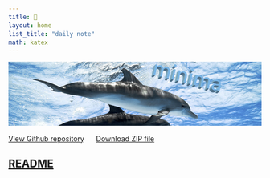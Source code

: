 ```yaml
---
title: 🐬
layout: home
list_title: "daily note"
math: katex
---
```

![dolphin](./assets/images/dolphin.png)


 [View Github repository](https://github.com/jeffatoptics/jeff-minima) &nbsp;&nbsp;&nbsp;&nbsp;  [Download ZIP file](https://github.com/jeffatoptics/jeff-minima/archive/refs/heads/master.zip) 


## **[README](README.md)**
